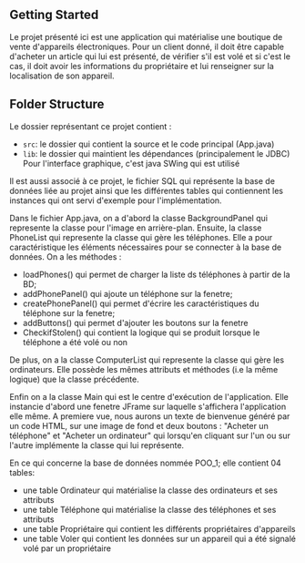 ## Getting Started

Le projet présenté ici est une application qui matérialise une boutique de vente d'appareils électroniques. 
Pour un client donné, il doit être capable d'acheter un article qui lui est présenté, de vérifier s'il est volé et si c'est le cas, il doit avoir les informations du propriétaire et lui renseigner sur la localisation de son appareil.

## Folder Structure

Le dossier représentant ce projet contient :

- `src`: le dossier qui contient la source et le code principal (App.java)
- `lib`: le dossier qui maintient les dépendances (principalement le JDBC)
Pour l'interface graphique, c'est java SWing qui est utilisé

Il est aussi associé à ce projet, le fichier SQL qui représente la base de données liée au projet ainsi que les différentes tables qui contiennent les instances qui ont servi d'exemple pour l'implémentation.

Dans le fichier App.java, on a d'abord la classe BackgroundPanel qui represente la classe pour l'image en arrière-plan. Ensuite, la classe PhoneList qui represente la classe qui gère les téléphones. Elle a pour caractéristique les éléments nécessaires pour se connecter à la base de données. On a les méthodes :
- loadPhones() qui permet de charger la liste ds téléphones à partir de la BD; 
- addPhonePanel() qui ajoute un téléphone sur la fenetre;
- createPhonePanel() qui permet d'écrire les caractéristiques du téléphone sur la fenetre; 
- addButtons() qui permet d'ajouter les boutons sur la fenetre
- CheckifStolen() qui contient la logique qui se produit lorsque le téléphone a été volé ou non

De plus, on a la classe ComputerList qui represente la classe qui gère les ordinateurs. Elle possède les mêmes attributs et méthodes (i.e la même logique) que la classe précédente.

Enfin on a la classe Main qui est le centre d'exécution de l'application. Elle instancie d'abord une fenetre JFrame sur laquelle s'affichera l'application elle même. A premiere vue, nous aurons un texte de bienvenue généré par un code HTML, sur une image de fond et deux boutons : "Acheter un téléphone" et "Acheter un ordinateur" qui lorsqu'en cliquant sur l'un ou sur l'autre implémente la classe qui lui représente.

En ce qui concerne la base de données nommée POO_1; elle contient 04 tables:
- une table Ordinateur qui matérialise la classe des ordinateurs et ses attributs
- une table Téléphone qui matérialise la classe des téléphones et ses attributs
- une table Propriétaire qui contient les différents propriétaires d'appareils
- une table Voler qui contient les données sur un appareil qui a été signalé volé par un propriétaire